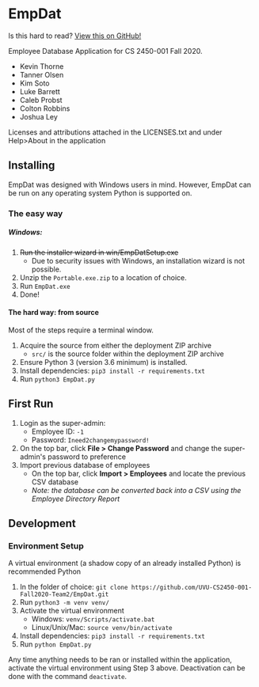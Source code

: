 # EmpDat
Is this hard to read? [View this on GitHub!](https://github.com/UVU-CS2450-001-Fall2020-Team2/EmpDat/blob/master/README.md)

Employee Database Application for CS 2450-001 Fall 2020.
- Kevin Thorne
- Tanner Olsen
- Kim Soto
- Luke Barrett
- Caleb Probst
- Colton Robbins
- Joshua Ley

Licenses and attributions attached in the LICENSES.txt and
    under Help>About in the application

## Installing

EmpDat was designed with Windows users in mind. 
However, EmpDat can be run on any operating system Python is supported on.

### The easy way

##### Windows:
1. ~~Run the installer wizard in win/EmpDatSetup.exe~~
    - Due to security issues with Windows, an installation wizard is not possible.
1. Unzip the `Portable.exe.zip` to a location of choice.
2. Run `EmpDat.exe`
3. Done!

#### The hard way: from source
Most of the steps require a terminal window.
1. Acquire the source from either the deployment ZIP archive
    - `src/` is the source folder within the deployment ZIP archive
2. Ensure Python 3 (version 3.6 minimum) is installed.
3. Install dependencies: `pip3 install -r requirements.txt`
4. Run `python3 EmpDat.py`


## First Run
1. Login as the super-admin:
    - Employee ID: `-1`
    - Password: `Ineed2changemypassword!`
2. On the top bar, click **File > Change Password** 
    and change the super-admin's password to preference
3. Import previous database of employees
    - On the top bar, click **Import > Employees** and locate the previous CSV database
    - *Note: the database can be converted back into a CSV using the Employee Directory Report*

## Development

### Environment Setup
A virtual environment (a shadow copy of an already installed Python) is recommended Python

1. In the folder of choice: `git clone https://github.com/UVU-CS2450-001-Fall2020-Team2/EmpDat.git`
2. Run `python3 -m venv venv/`
3. Activate the virtual environment
    - Windows: `venv/Scripts/activate.bat`
    - Linux/Unix/Mac: `source venv/bin/activate`
4. Install dependencies: `pip3 install -r requirements.txt`
5. Run `python EmpDat.py`

Any time anything needs to be ran or installed 
    within the application, activate the virtual environment using
    Step 3 above. Deactivation can be done with the command `deactivate`.
